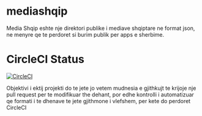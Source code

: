 # mediashqip
Media Shqip eshte nje direktori publike i mediave shqiptare ne format json, ne menyre qe te perdoret si burim publik per apps e sherbime.



# CircleCI Status
[![CircleCI](https://circleci.com/gh/eltonkola/mediashqip.svg?style=svg)](https://circleci.com/gh/eltonkola/mediashqip)

Objektivi i ektij projekti do te jete jo vetem mudnesia e gjithkujt te krijoje nje pull request per te modifikuar the dehant, por edhe kontrolli i automatizuar qe formati i te dhenave te jete gjithmone i vlefshem, per kete do perdoret CircleCI

